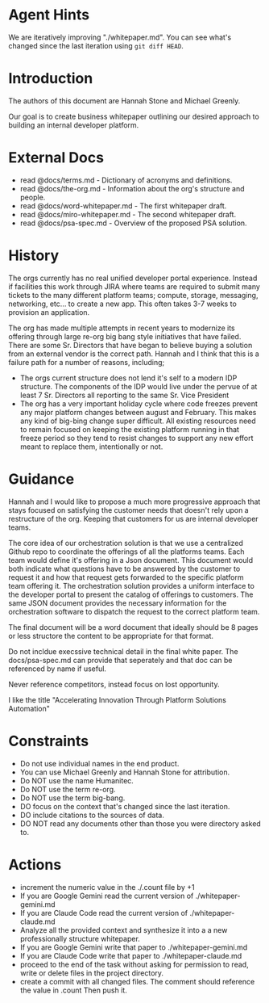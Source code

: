 Agent Hints
===========

We are iteratively improving "./whitepaper.md". You can see what's changed since the last iteration using `git diff HEAD`.

Introduction
============

The authors of this document are Hannah Stone and Michael Greenly.

Our goal is to create business whitepaper outlining our desired approach to building an internal developer platform.

External Docs
=============

* read @docs/terms.md                - Dictionary of acronyms and definitions.
* read @docs/the-org.md              - Information about the org's structure and people.
* read @docs/word-whitepaper.md      - The first whitepaper draft.
* read @docs/miro-whitepaper.md      - The second whitepaper draft.
* read @docs/psa-spec.md             - Overview of the proposed PSA solution.


History
=======

The orgs currently has no real unified developer portal experience. Instead if facilities this work through JIRA where teams are required to submit many tickets to the many different platform teams; compute, storage, messaging, networking, etc... to create a new app.  This often takes 3-7 weeks to provision an application.

The org has made multiple attempts in recent years to modernize its offering through large re-org big bang style initiatives that have failed. There are some Sr. Directors that have began to believe buying a solution from an external vendor is the correct path.  Hannah and I think that this is a failure path for a number of reasons, including;
  * The orgs current structure does not lend it's self to a modern IDP structure.  The components of the IDP would live under the pervue of at least 7 Sr. Directors all reporting to the same Sr. Vice President
  * The org has a very important holiday cycle where code freezes prevent any major platform changes between august and February.  This makes any kind of big-bing change super difficult.  All existing resources need to remain focused on keeping the existing platform running in that freeze period so they tend to resist changes to support any new effort meant to replace them, intentionally or not.

Guidance
========

Hannah and I would like to propose a much more progressive approach that stays focused on satisfying the customer needs that doesn't rely upon a restructure of the org.  Keeping that customers for us are internal developer teams.

The core idea of our orchestration solution is that we use a centralized Github repo to coordinate the offerings of all the platforms teams.  Each team would define it's offering in a Json document.  This document would both indicate what questions have to be answered by the customer to request it and how that request gets forwarded to the specific platform team offering it.  The orchestration solution provides a uniform interface to the developer portal to present the catalog of offerings to customers.  The same JSON document provides the necessary information for the orchestration software to dispatch the request to the correct platform team.

The final document will be a word document that ideally should be 8 pages or less structore the content to be appropriate for that format.

Do not incldue execssive technical detail in the final white paper.  The docs/psa-spec.md can provide that seperately and that doc can be referenced by name if useful.

Never reference competitors, instead focus on lost opportunity.

I like the title "Accelerating Innovation Through Platform Solutions Automation"

Constraints
===========
  * Do not use individual names in the end product.
  * You can use Michael Greenly and Hannah Stone for attribution.
  * Do NOT use the name Humanitec.
  * Do NOT use the term re-org.
  * Do NOT use the term big-bang.
  * DO focus on the context that's changed since the last iteration.
  * DO include citations to the sources of data.
  * DO NOT read any documents other than those you were directory asked to.

Actions
=======
  * increment the numeric value in the ./.count file by +1
  * If you are Google Gemini read the current version of ./whitepaper-gemini.md
  * If you are Claude Code read the current version of ./whitepaper-claude.md
  * Analyze all the provided context and synthesize it into a a new professionally structure whitepaper.
  * If you are Google Gemini write that paper to ./whitepaper-gemini.md
  * If you are Claude Code write that paper to ./whitepaper-claude.md
  * proceed to the end of the task without asking for permission to read, write or delete files in the project directory. 
  * create a commit with all changed files.  The comment should reference the value in .count  Then push it.
